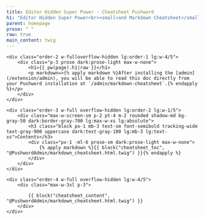 ```yaml
---
title: Editor Hidden Super Power - Cheatsheet Pushword
h1: "Editor Hidden Super Power<br><small>and Markdown Cheatsheet</small>"
parent: homepage
prose: " "
raw: true
main_content: twig
---
```


<div class="flex flex-wrap max-w-5xl">

    <div class="order-2 w-fulloverflow-hidden lg:order-1 lg:w-4/5">
        <div class="p-3 prose dark:prose-light max-w-none">
            <h1>{{ pw(page).h1|raw }}</h1>
            <p markdown=>{% apply markdown %}After installing the [admin](/extension/admin), you will be able to read this doc directly from your Pushword installation at `/admin/markdown-cheatsheet`.{% endapply %}</p>
        </div>
    </div>

    <div class="order-3 w-full overflow-hidden lg:order-2 lg:w-1/5">
        <div class="max-w-screen-sm p-2 pt-4 m-2 rounded shadow-md bg-gray-50 dark:border-gray-700 lg:max-w-xs lg:absolute">
            <h3 class="block px-1 mb-3 text-sm font-semibold tracking-wide text-gray-900 uppercase dark:text-gray-100 lg:mb-3 lg:text-xs">Contents</h3>
            <div class="px-1 -ml-6 prose-sm dark:prose-light max-w-none">
                {% apply markdown %}{{ block("cheatsheet_toc", "@PushwordAdmin/markdown_cheatsheet.html.twig") }}{% endapply %}
            </div>
        </div>
    </div>

    <div class="order-4 w-full overflow-hidden lg:w-4/5">
        <div class="max-w-3xl p-3">

            {{ block("cheatsheet_content", "@PushwordAdmin/markdown_cheatsheet.html.twig") }}
        </div>
    </div>

</div>
